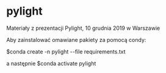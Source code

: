 # pylight
Materiały z prezentacji Pylight, 10 grudnia 2019 w Warszawie

Aby zainstalować omawiane pakiety za pomocą condy:

$conda create -n pylight --file requirements.txt

a następnie
 $conda activate pylight
 
